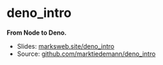 # deno_intro

**From Node to Deno.**

- Slides: <a href="https://marksweb.site/deno_intro">marksweb.site/deno_intro</a>
- Source: <a href="https://github.com/marktiedemann/deno_intro">github.com/marktiedemann/deno_intro</a>
